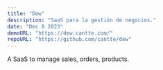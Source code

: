 ```yaml
---
title: "Dew"
description: "SaaS para la gestión de negocios."
date: "Dec 8 2023"
demoURL: "https://dew.cantte.com/"
repoURL: "https://github.com/cantte/dew"
---
```


A SaaS to manage sales, orders, products.
